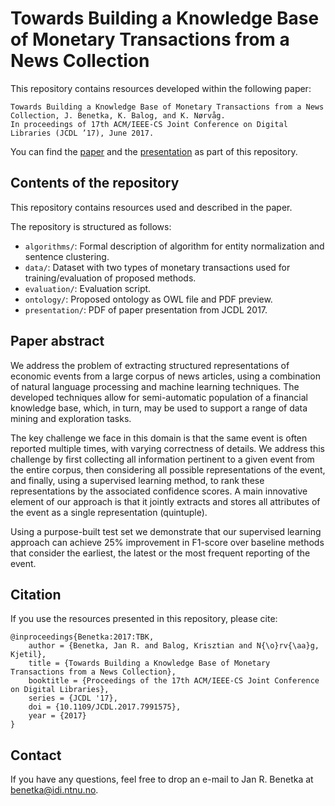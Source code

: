 # Towards Building a Knowledge Base of Monetary Transactions from a News Collection

This repository contains resources developed within the following paper:

	Towards Building a Knowledge Base of Monetary Transactions from a News Collection, J. Benetka, K. Balog, and K. Nørvåg. 
	In proceedings of 17th ACM/IEEE-CS Joint Conference on Digital Libraries (JCDL ’17), June 2017.


You can find the [paper](https://github.com/benetka/kbmt/blob/master/benetka-2017-Towards_Building_a_Knowledge_Base_of_Monetary_Transactions.pdf) and the [presentation](https://github.com/benetka/kbmt/blob/master/presentation/benetka-kbmt-presentation-jcdl2017.pdf) as part of this repository.

## Contents of the repository
This repository contains resources used and described in the paper.

The repository is structured as follows:

- `algorithms/`: Formal description of algorithm for entity normalization and sentence clustering.
- `data/`: Dataset with two types of monetary transactions used for training/evaluation of proposed methods.
- `evaluation/`: Evaluation script.
- `ontology/`: Proposed ontology as OWL file and PDF preview.
- `presentation/`: PDF of paper presentation from JCDL 2017.

## Paper abstract
We address the problem of extracting structured representations of economic events from a large corpus of news articles, using a combination of natural language processing and machine learning techniques. The developed techniques allow for semi-automatic population of a financial knowledge base, which, in turn, may be used to support a range of data mining and exploration tasks.

The key challenge we face in this domain is that the same event is often reported multiple times, with varying correctness of details.  We address this challenge by first collecting all information pertinent to a given event from the entire corpus, then considering all possible representations of the event, and finally, using a supervised learning method, to rank these representations by the associated confidence scores. A main innovative element of our approach is that it jointly extracts and stores all attributes of the event as a single representation (quintuple). 

Using a purpose-built test set we demonstrate that our supervised learning approach can achieve 25\% improvement in F1-score over baseline methods that consider the earliest, the latest or the most frequent reporting of the event.


## Citation

If you use the resources presented in this repository, please cite:

```
@inproceedings{Benetka:2017:TBK,
	author = {Benetka, Jan R. and Balog, Krisztian and N{\o}rv{\aa}g, Kjetil},
	title = {Towards Building a Knowledge Base of Monetary Transactions from a News Collection},
	booktitle = {Proceedings of the 17th ACM/IEEE-CS Joint Conference on Digital Libraries},
	series = {JCDL '17},
	doi = {10.1109/JCDL.2017.7991575},
	year = {2017}
}
```

## Contact

If you have any questions, feel free to drop an e-mail to Jan R. Benetka at <benetka@idi.ntnu.no>.
